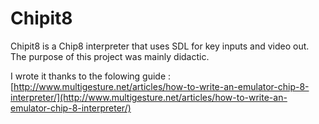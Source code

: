 Chipit8
=======

Chipit8 is a Chip8 interpreter that uses SDL for key inputs and video out. The purpose of this project was mainly didactic.

I wrote it thanks to the folowing guide :
[http://www.multigesture.net/articles/how-to-write-an-emulator-chip-8-interpreter/](http://www.multigesture.net/articles/how-to-write-an-emulator-chip-8-interpreter/)